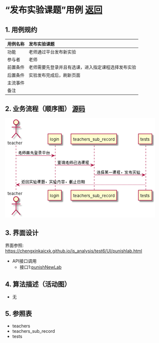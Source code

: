# “发布实验课题”用例 [返回](./README.md)
## 1. 用例规约
|用例名称|发布实验课题|
|-------|:-------------|
|功能|老师通过平台发布新实验|
|参与者|老师|
|前置条件|老师需要先登录并且有选课，进入指定课程选择发布实验|
|后置条件|实验发布完成后，刷新页面 |
|主流事件| |
|备注| |

## 2. 业务流程（顺序图） [源码](../src/punishNewLab.puml)
![](../images/punishNewLab.png) 

## 3. 界面设计
界面参照: https://chengxinkaicxk.github.io/is_analysis/test6/UI/punishlab.html
* API接口调用
  * 接口1:[punishNewLab](../接口/punishNewLab.md)

## 4. 算法描述（活动图）
- 无

## 5. 参照表

- teachers
- teachers_sub_record
- tests
